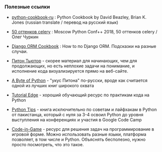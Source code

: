 
### Полезные ссылки

- [python-cookbook-ru](https://github.com/borisuvarov/python-cookbook-ru) : Python Cookbook by David Beazley, Brian K. Jones (russian translate / перевод на русский язык)

- [50 оттенков celery](https://www.youtube.com/watch?v=SxgzHz-zE-c) : Moscow Python Conf++ 2018, 50 оттенков celery / Олег Чуркин

- [Django ORM Cookbook](http://books.agiliq.com/projects/django-orm-cookbook/en/latest/index.html) : How to по Django ORM. Подсказки на разные случаи.

- [Питон Тьютор](http://pythontutor.ru) - скорее материал для начинающих, чем для продолжающих, но есть неплохие задачи на понимание, и исполнение кода визуализируется прямо на веб-сайте.

- [A Byte of Python](http://wombat.org.ua/AByteOfPython/toc.html) - "укус Питона" по-русски, вроде как считается одной из лучших книг широкого охвата

- [Tutorial Edge](https://tutorialedge.net/python/) - хороший обучающий ресурс по практикам кода на Python

- [Python Tips](http://book.pythontips.com/) - книга исключительно по советам и лайфхакам в Python от пакистанца, который с нуля за 3-4 освоил Python до уровня выступления на конференциях и участия в Google Code Camp

- [Code-in-Game](https://www.codingame.com) - ресурс для решения задач на программирование в игровой форме. Можно использовать разные языки, платформа позволяет, в том числе и Python. Объяснять бесполезно, нужно просто посмотреть, что это такое.
